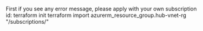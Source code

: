 First if you see any error message, please apply with your own subscription id:
terraform init
terraform import azurerm_resource_group.hub-vnet-rg "/subscriptions/<subscription-id>"


